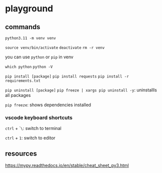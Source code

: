 # playground

## commands

`python3.11 -m venv venv`

`source venv/bin/activate`
`deactivate`
`rm -r venv`

you can use `python` or `pip` in venv

`which python`
`python -V`

`pip install [package]`
`pip install requests`
`pip install -r requirements.txt`

`pip uninstall [package]`
`pip freeze | xargs pip uninstall -y`: uninstallls all packages

`pip freeze`: shows dependencies installed

### vscode keyboard shortcuts

`ctrl` + \``\`: switch to terminal

`ctrl` + `1`: switch to editor

## resources

https://mypy.readthedocs.io/en/stable/cheat_sheet_py3.html